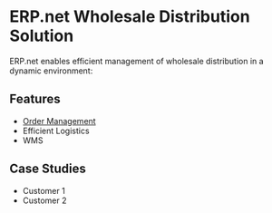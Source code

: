 # ERP.net Wholesale Distribution Solution

ERP.net enables efficient management of wholesale distribution in a dynamic environment:

## Features

* [Order Management](~/features/crm/order-management.md)
* Efficient Logistics
* WMS

## Case Studies

* Customer 1
* Customer 2
